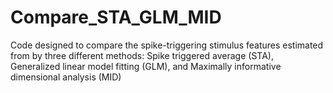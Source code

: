# Compare_STA_GLM_MID
Code designed to compare the spike-triggering stimulus features estimated from by three different methods: Spike triggered average (STA), Generalized linear model fitting (GLM), and Maximally informative dimensional analysis (MID)
